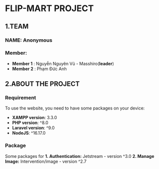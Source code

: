 # FLIP-MART PROJECT
## 1.TEAM
### NAME: Anonymous
### Member: 
* **Member 1** : Nguyễn Nguyên Vũ - Masshiro(**leader**)
* **Member 2** : Phạm Đức Anh

## 2.ABOUT THE PROJECT
### Requirement
To use the website, you need to have some packages on your device:
* **XAMPP version**: 3.3.0
* **PHP version**: ^8.0
* **Laravel version**: ^9.0
* **NodeJS**: ^16.17.0
### Package
Some packages for 
**1. Authentication:** Jetstream - version ^3.0
**2. Manage Image:** Intervention/image - version ^2.7


